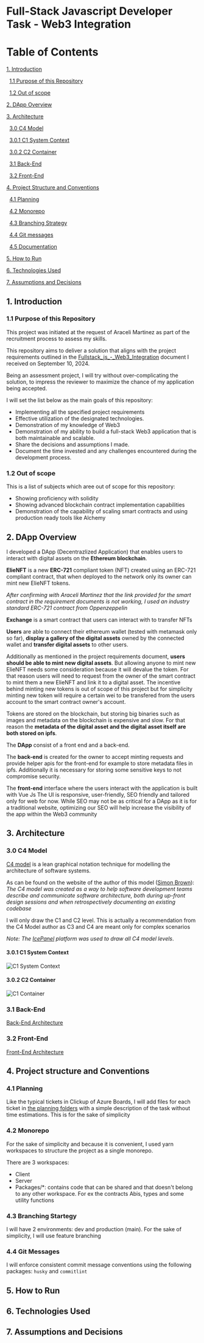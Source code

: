 # Full-Stack Javascript Developer Task - Web3  Integration

# Table of Contents

[1. Introduction](#1-introduction)

&nbsp;&nbsp;[1.1 Purpose of this Repository](#11-purpose-of-this-repository)

&nbsp;&nbsp;[1.2 Out of scope](#12-out-of-scope)

[2. DApp Overview](#2-dapp-overview)

[3. Architecture](#3-architecture)

&nbsp;&nbsp;[3.0 C4 Model](#30-c4-model)

&nbsp;&nbsp;[3.0.1 C1 System Context](#301-c1-system-context)

&nbsp;&nbsp;[3.0.2 C2 Container](#302-c2-container)

&nbsp;&nbsp;[3.1 Back-End](#31-back-end)

&nbsp;&nbsp;[3.2 Front-End](#32-front-end)

[4. Project Structure and Conventions](#4-project-structure-and-conventions)

&nbsp;&nbsp;[4.1 Planning](#41-planning)

&nbsp;&nbsp;[4.2 Monorepo](#42-monorepo)

&nbsp;&nbsp;[4.3 Branching Strategy](#43-branching-strategy)

&nbsp;&nbsp;[4.4 Git messages](#44-git-messages)

&nbsp;&nbsp;[4.5 Documentation](#45-documentation)

[5. How to Run](#5-how-to-run)

[6. Technologies Used](#6-technologies-used)

[7. Assumptions and Decisions](#7-assumptions-and-decisions)


## 1. Introduction

### 1.1 Purpose of this Repository

This project was initiated at the request of Araceli Martinez as part of the recruitment process to assess my skills.

This repository aims to deliver a solution that aligns with the project requirements outlined in the [Fullstack_js_-_Web3_Integration](./docs/planning/documents/Fullstack_js_-_Web3_Integration.pdf) document I received on September 10, 2024.

Being an assessment project, I will try without over-complicating the solution, to impress the reviewer to maximize the chance of my application being accepted. 

I will set the list below as the main goals of this repository:

- Implementing all the specified project requirements
- Effective utilization of the designated technologies.
- Demonstration of my knowledge of Web3
- Demonstration of my ability to build a full-stack Web3 application that is both maintainable and scalable.
- Share the decisions and assumptions I made.
- Document the time invested and any challenges encountered during the development process.

### 1.2 Out of scope

This is a list of subjects which aree out of scope for this repository:

- Showing proficiency with solidity
- Showing advanced blockchain contract implementation capabilities
- Demonstration of the capability of scaling smart contracts and using production ready tools like Alchemy

## 2. DApp Overview

I developed a DApp (Decentrazlized Application) that enables users to interact with digital assets on the **Ethereum blockchain**.

**ElieNFT** is a new **ERC-721** compliant token (NFT) created using an ERC-721 compliant contract, that when deployed to the network only its owner can mint new ElieNFT tokens.

*After confirming with Araceli Martinez that the link provided for the smart contract in the requirement documents is not working, I used an industry standard ERC-721 contract from Oppenzeppelin*

**Exchange** is a smart contract that users can interact with to transfer NFTs

**Users** are able to connect their ethereum wallet (tested with metamask only so far), **display a gallery of the digital assets** owned by the connected wallet and **transfer digital assets** to other users.

Additionally as mentioned in the project requirements document, **users should be able to mint new digital assets**. But allowing anyone to mint new ElieNFT needs some consideration because it will devalue the token. For that reason users will need to request from the owner of the smart contract to mint them a new ElieNFT and link it to a digital asset. The incentive behind minting new tokens is out of scope of this project but for simplicity minting new token will require a certain wei to be transfered from the users account to the smart contract owner's account.

Tokens are stored on the blockchain, but storing big binaries such as images and metadata on the blockchain is expensive and slow. For that reason the **metadata of the digital asset and the digital asset itself are both stored on ipfs**. 

The **DApp** consist of a front end and a back-end.

The **back-end** is created for the owner to accept minting requests and provide helper apis for the front-end for example to store metadata files in ipfs. Additionally it is necessary for storing some sensitive keys to not compromise security.

The **front-end** interface where the users interact with the application is built with Vue Js 
The UI is responsive, user-friendly, SEO friendly and tailored only for web for now. While SEO may not be as critical for a DApp as it is for a traditional website, optimizing our SEO will help increase the visibility of the app within the Web3 community

## 3. Architecture

### 3.0 C4 Model

[C4 model](https://c4model.com/) is a lean graphical notation technique for modelling the architecture of software systems. <br>

As can be found on the website of the author of this model ([Simon Brown](https://simonbrown.je/)): *The C4 model was created as a way to help software development teams describe and communicate software architecture, both during up-front design sessions and when retrospectively documenting an existing codebase* <br>

I will only draw the C1 and C2 level. This is actually a recommendation from the C4 Model author as C3 and C4 are meant only for complex scenarios<br>

*Note: The [IcePanel](https://app.icepanel.io/) platform was used to draw all C4 model levels*.

#### 3.0.1 C1 System Context

![C1 System Context](./docs/c4-model/c1-system-context.png)

#### 3.0.2 C2 Container

![C1 Container](./docs/c4-model/c2-container.png)

### 3.1 Back-End

[Back-End Architecture](./server/README.MD)

### 3.2 Front-End

[Front-End Architecture](./client/README.md)

## 4. Project structure and Conventions

### 4.1 Planning

Like the typical tickets in Clickup of Azure Boards, I will add files for each ticket in [the planning folders](./docs/planning/) with a simple description of the task without time estimations. This is for the sake of simplicity

### 4.2 Monorepo

For the sake of simplicity and because it is convenient, I used yarn workspaces to structure the project as a single monorepo.

There are 3 workspaces:
- Client
- Server
- Packages/*: contains code that can be shared and that doesn't belong to any other workspace. For ex the contracts Abis, types and some utility functions

### 4.3 Branching Startegy

I will have 2 environments: dev and production (main).
For the sake of simplicity, I will use feature branching

### 4.4 Git Messages

I will enforce consistent commit message conventions using the following packages: `husky` and `commitlint`

## 5. How to Run

## 6. Technologies Used

## 7. Assumptions and Decisions

